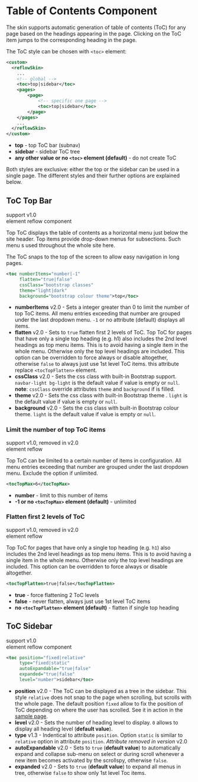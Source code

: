 # Table of Contents Component

The skin supports automatic generation of table of contents (ToC) for any page based on the headings appearing in the page. Clicking on the ToC item jumps to the corresponding heading in the page.

The ToC style can be chosen with `<toc>` element:

```xml
<custom>
  <reflowSkin>
    ...
    <!-- global -->
    <toc>top|sidebar</toc>
    <pages>
        <page>
            <!-- specific one page -->
            <toc>top|sidebar</toc>
        </page>
    </pages>
    ...
  </reflowSkin>
</custom>
```

- **top** - top ToC bar (subnav)
- **sidebar** - sidebar ToC tree
- **any other value or no `<toc>` element (default)** - do not create ToC

Both styles are exclusive: either the top or the sidebar can be used in a single page. The
different styles and their further options are explained below.

## ToC Top Bar

support <span class="badge badge-primary">v1.0</span><br/>
element <span class="badge badge-secondary">reflow</span> <span class="badge badge-info">component</span>

Top ToC displays the table of contents as a horizontal menu just below the site header. Top items provide drop-down menus for subsections. Such menu s used throughout the whole site here.

The ToC snaps to the top of the screen to allow easy navigation in long pages.

```xml
<toc numberItems="number|-1" 
     flatten="true|false"
     cssClass="bootstrap classes"
     theme="light|dark"
     background="bootstrap colour theme">top</toc>
```

- **numberItems** <span class="badge badge-light">v2.0</span> -  Sets a integer greater than 0 to limit the number of top ToC items. All menu entries exceeding that number are grouped under the last dropdown menu. `-1` or no attribute (default) displays all items.
- **flatten** <span class="badge badge-light">v2.0</span> - Sets to `true` flatten first 2 levels of ToC. Top ToC for pages that have only a single top heading (e.g. h1) also includes the 2nd level headings as top menu items. This is to avoid having a single item in the whole menu. Otherwise only the top level headings are included. This option can be overridden to force always or disable altogether, otherwise `false` to always just use 1st level ToC items. this attribute replace `<tocTopFlatten>` element.
- **cssClass** <span class="badge badge-light">v2.0</span> - Sets the css class with built-in Bootstrap support. `navbar-light bg-light` is the default value if value is empty or `null`. **note**: `cssClass` override attributes `theme` and `background` if is filled.
- **theme** <span class="badge badge-light">v2.0</span> - Sets the css class with built-in Bootstrap theme . `light` is the default value if value is empty or `null`.
- **background** <span class="badge badge-light">v2.0</span> - Sets the css class with built-in Bootstrap colour theme. `light` is the default value if value is empty or `null`.

### Limit the number of top ToC items

support <span class="badge badge-primary">v1.0</span>, removed in <span class="badge badge-danger">v2.0</span><br/>
element <span class="badge badge-secondary">reflow</span><br/>

Top ToC can be limited to a certain number of items in configuration. All menu entries exceeding
that number are grouped under the last dropdown menu. Exclude the option if unlimited.

```xml
<tocTopMax>6</tocTopMax>
```

- **number** - limit to this number of items
- **-1 or no `<tocTopMax>` element (default)** - unlimited

### Flatten first 2 levels of ToC

support <span class="badge badge-primary">v1.0</span>, removed in <span class="badge badge-danger">v2.0</span><br/>
element <span class="badge badge-secondary">reflow</span><br/>

Top ToC for pages that have only a single top heading (e.g. `h1`) also includes the 2nd level
headings as top menu items. This is to avoid having a single item in the whole menu. Otherwise
only the top level headings are included. This option can be overridden to force always or
disable altogether.

```xml
<tocTopFlatten>true|false</tocTopFlatten>
```

- **true** - force flattening 2 ToC levels
- **false** - never flatten, always just use 1st level ToC items
- **no `<tocTopFlatten>` element (default)** - flatten if single top heading

## ToC Sidebar

support <span class="badge badge-primary">v1.0</span><br/>
element <span class="badge badge-secondary">reflow</span> <span class="badge badge-info">component</span>

```xml
<toc position="fixed|relative"
     type="fixed|static"
     autoExpandable="true|false"
     expanded="true|false"
     level="number">sidebar</toc>
```

- **position** <span class="badge badge-light">v2.0</span> - The ToC can be displayed as a tree in the sidebar. This style `relative` does not snap to the page when scrolling, but scrolls with the whole page. The default position `fixed` allow to fix the position of ToC depending on where the user has scrolled. See it in action in the [sample page][toc-sidebar].
- **level** <span class="badge badge-light">v2.0</span> - Sets the number of heading level to display. `0` allows to display all heading level (**default value**).
- **type** <span class="badge badge-light">v1.3</span> - Indentical to attribute `position`. Option `static` is similar to `relative` option in attribute `position`. _Attribute removed in version_ <span class="badge badge-light">v2.0</span>
- **autoExpandable** <span class="badge badge-light">v2.0</span> - Sets to `true` (**default value**) to automatically expand and collapse sub-menu on select or during scroll whenever a new item becomes activated by the scrollspy, otherwise `false`.
- **expanded** <span class="badge badge-light">v2.0</span> - Sets to `true` (**default value**) to expand all menus in tree, otherwise `false` to show only 1st level Toc items.

[toc-sidebar]: toc-sidebar.html
